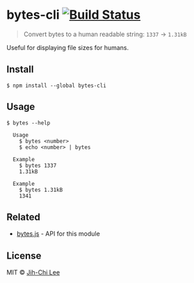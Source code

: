 # bytes-cli [![Build Status](https://travis-ci.org/jihchi/bytes-cli.svg?branch=master)](https://travis-ci.org/jihchi/bytes-cli)

> Convert bytes to a human readable string: `1337` → `1.31kB`

Useful for displaying file sizes for humans.


## Install

```
$ npm install --global bytes-cli
```


## Usage

```
$ bytes --help

  Usage
    $ bytes <number>
    $ echo <number> | bytes

  Example
    $ bytes 1337
    1.31kB
		
  Example
    $ bytes 1.31kB
    1341
```


## Related

- [bytes.js](https://github.com/visionmedia/bytes.js) - API for this module


## License

MIT © [Jih-Chi Lee](https://987.tw)
